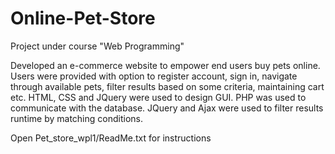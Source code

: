 # Online-Pet-Store
Project under course "Web Programming"

Developed an e-commerce website to empower end users buy pets online. 
Users were provided with option to register account, sign in, 
navigate through available pets, filter results based on some criteria, 
maintaining cart etc.
HTML, CSS and JQuery were used to design GUI. 
PHP was used to communicate with the database. 
JQuery and Ajax were used to filter results runtime by matching conditions.

Open Pet_store_wpl1/ReadMe.txt for instructions
